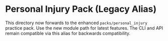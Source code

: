 # Personal Injury Pack (Legacy Alias)

This directory now forwards to the enhanced `packs/personal_injury` practice pack. Use the new module path for latest features. The CLI and API remain compatible via this alias for backwards compatibility.
